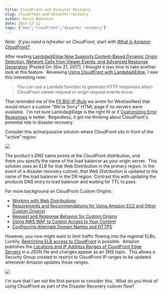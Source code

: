 ```yaml
---
title: CloudFront and Disaster Recovery
slug: cloudfront-and-disaster-recovery
author: Kevin Hakanson
date: 2017-12-12
tags: ["aws","cloudfront","disaster recovery"]
---
```

_Note:  If you need a refresher on CloudFront, start with [What Is Amazon CloudFront?](https://docs.aws.amazon.com/AmazonCloudFront/latest/DeveloperGuide/Introduction.html)_

After reading [Lambda@Edge Now Supports Content-Based Dynamic Origin Selection, Network Calls from Viewer Events, and Advanced Response Generation](https://aws.amazon.com/about-aws/whats-new/2017/11/lambda-at-edge-now-supports-content-based-dynamic-origin-selection-network-calls-from-viewer-events-and-advanced-response-generation/) (Posted On: Nov 21, 2017), I thought it was time to take another look at this feature.  Reviewing [Using CloudFront with Lambda@Edge](http://docs.aws.amazon.com/AmazonCloudFront/latest/DeveloperGuide/lambda-at-the-edge.html), I saw this interesting note:

> You can use a Lambda function to generate HTTP responses when CloudFront viewer request or origin request events occur.

That reminded me of the [F5 BIG-IP iRule](https://devcentral.f5.com/wiki/iRules.HomePage.ashx) we wrote for WestlawNext that would return a custom "We're Sorry" HTML page if no servers were available.  I'm not sure Lambda@Edge is the right fit or if [Customizing Error Responses](http://docs.aws.amazon.com/AmazonCloudFront/latest/DeveloperGuide/custom-error-pages.html) is better.  Regardless, it got me thinking about CloudFront's potential role in disaster recovery.

Consider this active/passive solution where CloudFront sits in front of the "active" region:

[![](images/pastedImage_1.png)](images/38-661563-1372518/pastedImage_1.png)

The product's DNS name points at the CloudFront distribution, and there you specify the name of the load balancer as your origin server.  This solution uses an ELB for that Web Distribution in the primary region. In the event of a disaster recovery cutover, that Web Distribution is updated to the name of the load balancer in the DR region. Contrast this with updating the products DNS entry to load balancer and waiting for TTL to pass.

For more background on CloudFront Custom Origins:

* [Working with Web Distributions](http://docs.aws.amazon.com/AmazonCloudFront/latest/DeveloperGuide/distribution-web.html)
* [Requirements and Recommendations for Using Amazon EC2 and Other Custom Origins)](http://docs.aws.amazon.com/AmazonCloudFront/latest/DeveloperGuide/CustomOriginBestPractices.html) 
* [Request and Response Behavior for Custom Origins](https://docs.aws.amazon.com/AmazonCloudFront/latest/DeveloperGuide/RequestAndResponseBehaviorCustomOrigin.html) 
* [Using AWS WAF to Control Access to Your Content](http://docs.aws.amazon.com/AmazonCloudFront/latest/DeveloperGuide/distribution-web-awswaf.html)
* [Configuring Alternate Domain Names and HTTPS](http://docs.aws.amazon.com/AmazonCloudFront/latest/DeveloperGuide/cnames-and-https-procedures.html) 

However, you now might want to limit traffic flowing into the regional ELBs.  Luckily, [Restricting ELB access to CloudFront](https://medium.com/cagataygurturk/restricting-elb-access-to-cloudfront-8b0990dea69f) is possible.  Amazon publishes the [Locations and IP Address Ranges of CloudFront Edge Servers](https://docs.aws.amazon.com/AmazonCloudFront/latest/DeveloperGuide/LocationsOfEdgeServers.html) in a JSON file and changes appear as an SNS topic.  This allows a Security Group created to restrict to CloudFront IP ranges to be updated whenever Amazon updates those ranges.

[![](images/pastedImage_3.png)](images/pastedImage_3.png)

I'm sure that I am not the first person to consider this.  What do you think of using CloudFront as part of the Disaster Recovery cutover flow?